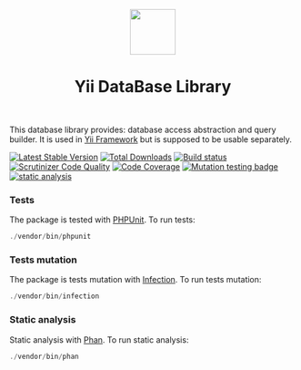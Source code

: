 <p align="center">
    <a href="https://github.com/yiisoft" target="_blank">
        <img src="https://avatars0.githubusercontent.com/u/993323" height="80px">
    </a>
    <h1 align="center">Yii DataBase Library</h1>
    <br>
</p>

This database library provides: database access abstraction and query builder.
It is used in [Yii Framework] but is supposed to be usable separately.

[Yii Framework]: https://www.yiiframework.com

[![Latest Stable Version](https://poser.pugx.org/yiisoft/db/v/stable.png)](https://packagist.org/packages/yiisoft/db)
[![Total Downloads](https://poser.pugx.org/yiisoft/db/downloads.png)](https://packagist.org/packages/yiisoft/db)
[![Build status](https://github.com/yiisoft/db/workflows/build/badge.svg)](https://github.com/yiisoft/db/actions?query=workflow%3Abuild)
[![Scrutinizer Code Quality](https://scrutinizer-ci.com/g/yiisoft/db/badges/quality-score.png?b=master)](https://scrutinizer-ci.com/g/yiisoft/db/?branch=master)
[![Code Coverage](https://scrutinizer-ci.com/g/yiisoft/db/badges/coverage.png?b=master)](https://scrutinizer-ci.com/g/yiisoft/db/?branch=master)
[![Mutation testing badge](https://img.shields.io/endpoint?style=flat&url=https%3A%2F%2Fbadge-api.stryker-mutator.io%2Fgithub.com%2Fyiisoft%2Fdb%2Fmaster)](https://dashboard.stryker-mutator.io/reports/github.com/yiisoft/db/master)
[![static analysis](https://github.com/yiisoft/db/workflows/static%20analysis/badge.svg)](https://github.com/yiisoft/db/actions?query=workflow%3A%22static+analysis%22)

### Tests

The package is tested with [PHPUnit](https://phpunit.de/). To run tests:

```php
./vendor/bin/phpunit
```

### Tests mutation

The package is tests mutation with [Infection](https://infection.github.io/). To run tests mutation:

```php
./vendor/bin/infection
```

### Static analysis

Static analysis with [Phan](https://github.com/phan/phan/wiki). To run static analysis:

```php
./vendor/bin/phan
```
